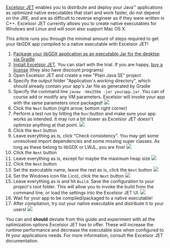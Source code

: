 [Excelsior JET](http://www.excelsiorjet.com/) enables you to distribute and deploy your Java™ applications as optimized native executables that start and work faster, do not depend on the JRE, and are as difficult to reverse engineer as if they were written in C++. Excelsior JET currently allows you to create native executables for Windows and Linux and will soon also support Mac OS X.

This article runs you through the minimal amount of steps required to get your libGDX app compiled to a native executable with Excelsior JET!

1. [Package your libGDX application as an executable Jar for the desktop via Gradle](https://github.com/libgdx/libgdx/wiki/Gradle-on-the-Commandline#packaging-for-the-desktop)
2. [Install Excelsior JET](http://www.excelsiorjet.com/). You can start with the trial. If you are happy, [buy a license](http://www.excelsiorjet.com/#pricing) (they also have discount programs)
3. Open Excelsior JET and create a new "Plain Java SE" project
4. Specify the output folder "Application's working directory", which should already contain your app's Jar file as generated by Gradle
5. Specify the command line `javaw -Xmx256m -jar yourapp.jar`. You can of course add or modify any VM parameters. Excelsior will invoke your app with the same parameters once packaged!
![](http://libgdx.badlogicgames.com/uploads/Screen%20Shot%202014-05-13%20at%2022.30.10-E3mjHWdpyi.png)
6. Click the `Next` button (right arrow, bottom right corner)
7. Perform a test run by hitting the `Run!`button and make sure your app works as intended. It may run a bit slower as Excelsior JET doesn't optimize anything at that point.
![](http://libgdx.badlogicgames.com/uploads/Screen%20Shot%202014-05-13%20at%2022.33.05-kbRqXATONp.png)
8. Click the `Next` button
9. Leave everything as is, click "Check consistency". You may get some unresolved import dependencies and some missing super classes. As long as these belong to libGDX or LWJL, you are fine!
![](http://libgdx.badlogicgames.com/uploads/Screen%20Shot%202014-05-13%20at%2022.36.03-lnARcI45m0.png)
10. Click the `Next` button
11. Leave everything as is, except for maybe the maximum heap size
![](http://libgdx.badlogicgames.com/uploads/Screen%20Shot%202014-05-13%20at%2022.37.42-LTZXfsAYzt.png)
12. Click the `Next` button
13. Set the executable name, leave the rest as is, click the `Next` button
![](http://libgdx.badlogicgames.com/uploads/Screen%20Shot%202014-05-13%20at%2022.38.47-Iu59XREcyU.png)
14. Set the Windows icon file (.ico), click the `Next` button
![](http://libgdx.badlogicgames.com/uploads/Screen%20Shot%202014-05-13%20at%2022.39.27-Xpkq5vRnjE.png)
15. Leave everything as is and hit `Build`. Save the configuration to your project's root folder. This will allow you to invoke the build from the command line, or load the settings into the Excelsior JET UI.
![](http://libgdx.badlogicgames.com/uploads/Screen%20Shot%202014-05-13%20at%2022.40.08-APwYfRoK0Q.png)
16. Wait for your app to be compiled/packaged to a native executable!
17. After compilation, try out your native executable and distribute it to your users!
![](http://libgdx.badlogicgames.com/uploads/Screen%20Shot%202014-05-13%20at%2022.46.05-GTrm7XG1GD.png)

You can and **should** deviate from this guide and experiment with all the optimization options Excelsior JET has to offer. These will increase the runtime performance and decrease the executable size when configured to fit your applications needs. For more information, consult the Excelsior JET documentation.